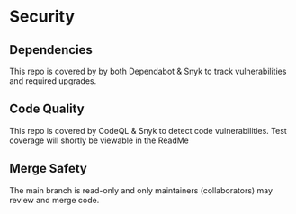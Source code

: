 # Security

## Dependencies

This repo is covered by by both Dependabot & Snyk to track vulnerabilities and required upgrades.

## Code Quality

This repo is covered by CodeQL & Snyk to detect code vulnerabilities. Test coverage will shortly be viewable in the ReadMe

## Merge Safety

The main branch is read-only and only maintainers (collaborators) may review and merge code.
